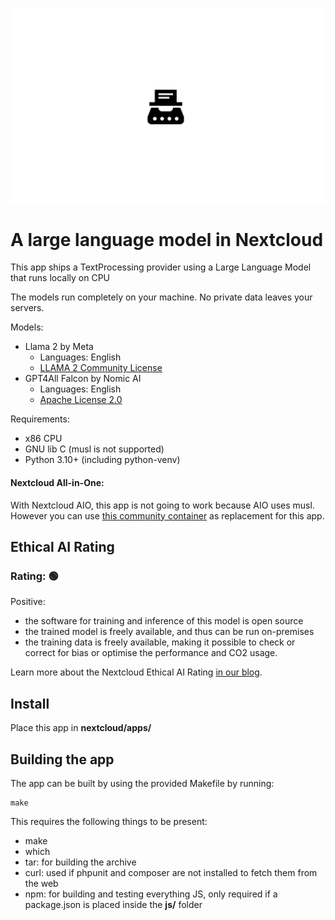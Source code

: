 <!--
SPDX-FileCopyrightText: Marcel Klehr <mklehr@gmx.net>
SPDX-License-Identifier: CC0-1.0
-->

![](https://raw.githubusercontent.com/nextcloud/llm/main/screenshots/Logo.png)

# A large language model in Nextcloud

This app ships a TextProcessing provider using a Large Language Model that runs locally on CPU

The models run completely on your machine. No private data leaves your servers.

Models:

* Llama 2 by Meta
  * Languages: English
  * [LLAMA 2 Community License](https://download.nextcloud.com/server/apps/llm/llama-2-7b-chat-ggml/LICENSE)
* GPT4All Falcon by Nomic AI
  * Languages: English
  * [Apache License 2.0](https://download.nextcloud.com/server/apps/llm/LICENSE)

Requirements:

* x86 CPU
* GNU lib C (musl is not supported)
* Python 3.10+ (including python-venv)

#### Nextcloud All-in-One:
With Nextcloud AIO, this app is not going to work because AIO uses musl. However you can use [this community container](https://github.com/nextcloud/all-in-one/tree/main/community-containers/local-ai) as replacement for this app.


## Ethical AI Rating
### Rating: 🟢

Positive:
* the software for training and inference of this model is open source
* the trained model is freely available, and thus can be run on-premises
* the training data is freely available, making it possible to check or correct for bias or optimise the performance and CO2 usage.

Learn more about the Nextcloud Ethical AI Rating [in our blog](https://nextcloud.com/blog/nextcloud-ethical-ai-rating/).

## Install
Place this app in **nextcloud/apps/**

## Building the app

The app can be built by using the provided Makefile by running:

    make

This requires the following things to be present:
* make
* which
* tar: for building the archive
* curl: used if phpunit and composer are not installed to fetch them from the web
* npm: for building and testing everything JS, only required if a package.json is placed inside the **js/** folder
